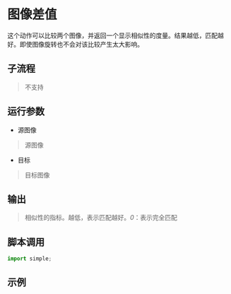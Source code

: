 # 图像差值 
这个动作可以比较两个图像，并返回一个显示相似性的度量。结果越低，匹配越好。即使图像旋转也不会对该比较产生太大影响。

## 子流程
> 不支持


## 运行参数

* 源图像
> 源图像
* 目标
> 目标图像

## 输出

> 相似性的指标。越低，表示匹配越好。*0*：表示完全匹配


## 脚本调用

```python
import simple;

```

## 示例